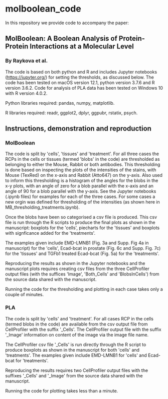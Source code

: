 # molboolean_code

In this repository we provide code to accompany the paper:

## MolBoolean: A Boolean Analysis of Protein-Protein Interactions at a Molecular Level

### By Raykova et al.

The code is based on both python and R and includes Jupyter notebooks (https://jupyter.org/) for setting the thresholds, as discussed below. The code has been tested on macOS version 12.1, python version 3.7.6 and R version 3.6.2. Code for analysis of PLA data has been tested on Windows 10 with R version 4.0.2.

Python libraries required: pandas, numpy, matplotlib.

R libraries required: readr, ggplot2, dplyr, ggpubr, rstatix, psych.

## Instructions, demonstration and reproduction

### MolBoolean

The code is split by 'cells', 'tissues' and 'treatment'. For all three cases the RCPs in the cells or tissues (termed 'blobs' in the code) are thresholded as belonging to either the Mouse, Rabbit or both antibodies. This thresholding is done based on inspecting the plots of the intensities of the stains, with Mouse (TexRed) on the x-axis and Rabbit (Atto647) on the y-axis. Also used to inform this thresholding is a histogram of the angles for the blobs in the x-y plots, with an angle of zero for a blob parallel with the x-axis and an angle of 90 for a blob parallel with the y-axis. See the Jupyter notebooks (.ipynb files) for examples for each of the three cases. For some cases a new orgin was defined for thresholding of the intensities (as shown here in MB_thresholding_treatments.ipynb).

Once the blobs have been so categorised a csv file is produced. This csv file is run through the R scripts to produce the final plots as shown in the manuscript: boxplots for the 'cells', piecharts for the 'tissues' and boxplots with signficance added for the 'treatments'.

The examples given include EMD-LMNB1 (Fig. 3a and Supp. Fig 4a in manuscript) for the 'cells', Ecad-bcat in prostate (Fig. 6c and Supp. Fig. 7c) for the 'tissues' and TGFb1 treated Ecad-bcat (Fig. 5a) for the 'treatments'.

Reproducing the results as shown in the Jupyter notebooks and the manuscript plots requires creating csv files from the three CellProfiler output files (with the suffices 'Image', 'Both_Cells' and 'BlobsInCells') from the source data shared with the manuscript.

Running the code for the thresholding and plotting in each case takes only a couple of minutes.

### PLA

The code is split by 'cells' and 'treatment'. For all cases RCP in the cells (termed blobs in the code) are available from the csv output file from CellProfiler with the suffix '_Cells'. The CellProfiler output file with the suffix '_Image' information on content of the image via the image file name.

The CellProfiler csv file '_Cells' is run directly through the R script to produce boxplots as shown in the manuscript for both 'cells' and 'treatments'. 
The examples given include EMD-LMNB1 for 'cells' and Ecad-bcat for 'treatments'.

Reproducing the results requires two CellProfiler output files with the suffixes '_Cells' and '_Image' from the source data shared with the manuscript.

Running the code for plotting takes less than a minute.    

